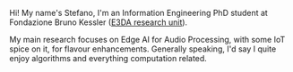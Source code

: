 Hi! My name's Stefano, I'm an Information Engineering PhD student at Fondazione Bruno Kessler ([E3DA research unit](https://e3da.fbk.eu/)). <br>

My main research focuses on Edge AI for Audio Processing, with some IoT spice on it, for flavour enhancements.
Generally speaking, I'd say I quite enjoy algorithms and everything computation related.

<!---
drchapman-17/drchapman-17 is a ✨ special ✨ repository because its `README.md` (this file) appears on your GitHub profile.
You can click the Preview link to take a look at your changes.
--->

